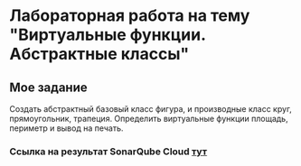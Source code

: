 # Лабораторная работа на тему "Виртуальные функции. Абстрактные классы"

## Мое задание
Создать абстрактный базовый класс  фигура, и производные класс  круг, прямоугольник, трапеция. Определить виртуальные функции площадь, периметр и вывод на печать. 
 
### Ссылка на результат SonarQube Cloud [тут](https://sonarcloud.io/summary/new_code?id=PeTkun_Industries_Laba4&branch=main)

